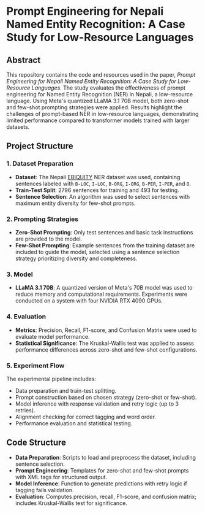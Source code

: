 # Prompt Engineering for Nepali Named Entity Recognition: A Case Study for Low-Resource Languages

## Abstract
This repository contains the code and resources used in the paper, *Prompt Engineering for Nepali Named Entity Recognition: A Case Study for Low-Resource Languages*. The study evaluates the effectiveness of prompt engineering for Named Entity Recognition (NER) in Nepali, a low-resource language. Using Meta's quantized LLaMA 3.1 70B model, both zero-shot and few-shot prompting strategies were applied. Results highlight the challenges of prompt-based NER in low-resource languages, demonstrating limited performance compared to transformer models trained with larger datasets.

## Project Structure

### 1. **Dataset Preparation**
   - **Dataset**: The Nepali [EBIQUITY](https://github.com/oya163/nepali-ner) NER dataset was used, containing sentences labeled with `B-LOC`, `I-LOC`, `B-ORG`, `I-ORG`, `B-PER`, `I-PER`, and `O`.
   - **Train-Test Split**: 2796 sentences for training and 493 for testing.
   - **Sentence Selection**: An algorithm was used to select sentences with maximum entity diversity for few-shot prompts.

### 2. **Prompting Strategies**
   - **Zero-Shot Prompting**: Only test sentences and basic task instructions are provided to the model.
   - **Few-Shot Prompting**: Example sentences from the training dataset are included to guide the model, selected using a sentence selection strategy prioritizing diversity and completeness.

### 3. **Model**
   - **LLaMA 3.1 70B**: A quantized version of Meta's 70B model was used to reduce memory and computational requirements. Experiments were conducted on a system with four NVIDIA RTX 4090 GPUs.

### 4. **Evaluation**
   - **Metrics**: Precision, Recall, F1-score, and Confusion Matrix were used to evaluate model performance.
   - **Statistical Significance**: The Kruskal-Wallis test was applied to assess performance differences across zero-shot and few-shot configurations.

### 5. **Experiment Flow**
   The experimental pipeline includes:
   - Data preparation and train-test splitting.
   - Prompt construction based on chosen strategy (zero-shot or few-shot).
   - Model inference with response validation and retry logic (up to 3 retries).
   - Alignment checking for correct tagging and word order.
   - Performance evaluation and statistical testing.

## Code Structure

- **Data Preparation**: Scripts to load and preprocess the dataset, including sentence selection.
- **Prompt Engineering**: Templates for zero-shot and few-shot prompts with XML tags for structured output.
- **Model Inference**: Function to generate predictions with retry logic if tagging fails validation.
- **Evaluation**: Computes precision, recall, F1-score, and confusion matrix; includes Kruskal-Wallis test for significance.


